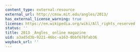 ```yaml
---
content_type: external-resource
external_url: http://cmsw.mit.edu/angles/2013/
has_external_license_warning: true
license: https://en.wikipedia.org/wiki/All_rights_reserved
status: ''
title: 2013 _Angles_ online magazine
uid: a3ad5d3b-9221-46bc-a163-0bbf678fab36
wayback_url: ''
---
```

